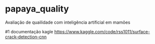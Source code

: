 # papaya_quality
Avaliação de quailidade com inteligência artificial em mamões 


#1 documentação kagle
https://www.kaggle.com/code/rss1011/surface-crack-detection-cnn